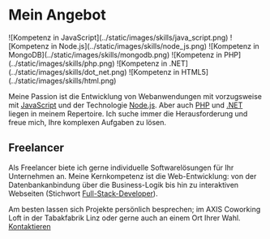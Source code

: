 # Mein Angebot

<p id="skills-images">
  ![Kompetenz in JavaScript](../static/images/skills/java_script.png)
  ![Kompetenz in Node.js](../static/images/skills/node_js.png)
  ![Kompetenz in MongoDB](../static/images/skills/mongodb.png)
  ![Kompetenz in PHP](../static/images/skills/php.png)
  ![Kompetenz in .NET](../static/images/skills/dot_net.png)
  ![Kompetenz in HTML5](../static/images/skills/html.png)
</p>

Meine Passion ist die Entwicklung von Webanwendungen mit vorzugsweise mit [JavaScript](https://developer.mozilla.org/de/docs/Web/JavaScript) und der Technologie [Node.js](http://nodejs.org). Aber auch [PHP](http://php.net/) und [.NET](https://www.microsoft.com/net) liegen in meinem Repertoire. Ich suche immer die Herausforderung und freue mich, Ihre komplexen Aufgaben zu lösen.

## Freelancer

Als Freelancer biete ich gerne  individuelle Softwarelösungen für Ihr Unternehmen an. Meine Kernkompetenz ist die Web-Entwicklung: von der Datenbankanbindung über die Business-Logik bis hin zu interaktiven Webseiten (Stichwort [Full-Stack-Developer](http://www.laurencegellert.com/2012/08/what-is-a-full-stack-developer/)).

Am besten lassen sich Projekte persönlich besprechen; im AXIS Coworking Loft in der Tabakfabrik Linz oder gerne auch an einem Ort Ihrer Wahl. [Kontaktieren](../contact)
